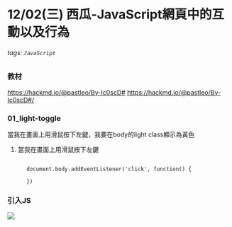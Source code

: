 # 12/02(三) 西瓜-JavaScript網頁中的互動以及行為
###### tags: `JavaScript`

### 教材
https://hackmd.io/@pastleo/By-Ic0scD#
https://hackmd.io/@pastleo/By-Ic0scD#/

### 01_light-toggle
當我在畫面上用滑鼠按下左鍵，我要在body的light class顯示為黃色
1. 當我在畫面上用滑鼠按下左鍵
```

      document.body.addEventListener('click', function() {
        
      })
```

### 引入JS
![](https://i.imgur.com/cnlrrsM.png)


